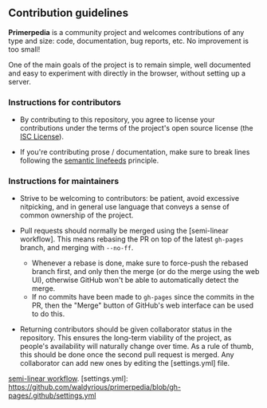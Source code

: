## Contribution guidelines

**Primerpedia** is a community project and welcomes contributions of any type and size:
code, documentation, bug reports, etc. No improvement is too small!

One of the main goals of the project is to remain simple, well documented
and easy to experiment with directly in the browser, without setting up a server.

### Instructions for contributors

- By contributing to this repository, you agree to license your contributions
  under the terms of the project's open source license (the [ISC License]).

- If you're contributing prose / documentation,
  make sure to break lines following the [semantic linefeeds] principle.

### Instructions for maintainers

- Strive to be welcoming to contributors: be patient, avoid excessive nitpicking,
  and in general use language that conveys a sense of common ownership of the project.

- Pull requests should normally be merged using the [semi-linear workflow].
  This means rebasing the PR on top of the latest `gh-pages` branch, and merging with `--no-ff`.
  - Whenever a rebase is done, make sure to force-push the rebased branch first,
    and only then the merge (or do the merge using the web UI),
	otherwise GitHub won't be able to automatically detect the merge.
  - If no commits have been made to `gh-pages` since the commits in the PR,
  then the "Merge" button of GitHub's web interface can be used to do this.

- Returning contributors should be given collaborator status in the repository.
  This ensures the long-term viability of the project, as people's availability will naturally change over time.
  As a rule of thumb, this should be done once the second pull request is merged.
  Any collaborator can add new ones by editing the [settings.yml] file.

[ISC License]: https://github.com/waldyrious/primerpedia/blob/gh-pages/LICENSE.md
[semantic linefeeds]: http://rhodesmill.org/brandon/2012/one-sentence-per-line/
[semi-linear workflow](http://www.bitsnbites.eu/a-tidy-linear-git-history/).
[settings.yml]: https://github.com/waldyrious/primerpedia/blob/gh-pages/.github/settings.yml
